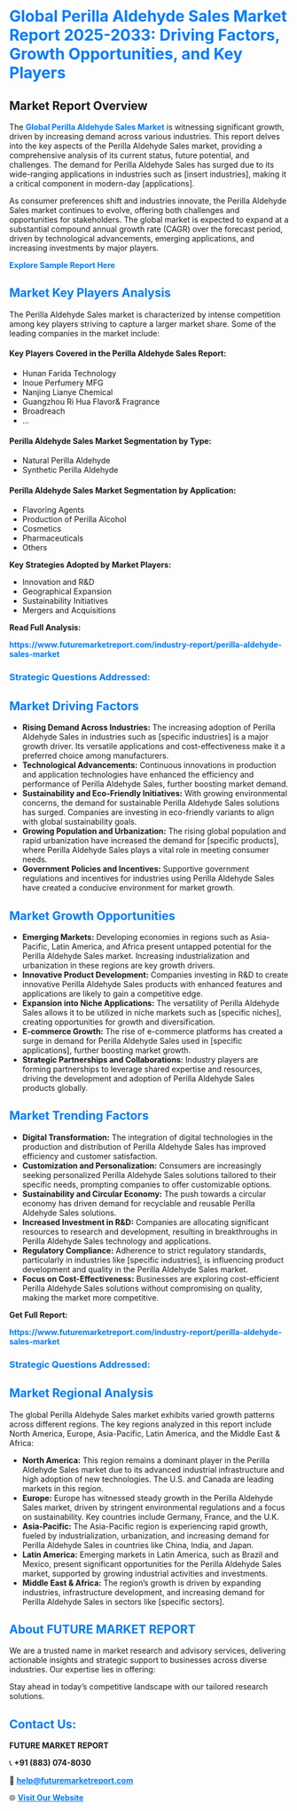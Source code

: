 <h1 style="color: #007BFF;">Global Perilla Aldehyde Sales Market Report 2025-2033: Driving Factors, Growth Opportunities, and Key Players</h1>

<section id="overview">
<h2>Market Report Overview</h2>
<p>The <a href="https://www.futuremarketreport.com/industry-report/perilla-aldehyde-sales-market" style="color: #007BFF; text-decoration: none;"><strong>Global Perilla Aldehyde Sales Market</strong></a> is witnessing significant growth, driven by increasing demand across various industries. This report delves into the key aspects of the Perilla Aldehyde Sales market, providing a comprehensive analysis of its current status, future potential, and challenges. The demand for Perilla Aldehyde Sales has surged due to its wide-ranging applications in industries such as [insert industries], making it a critical component in modern-day [applications].</p>
<p>As consumer preferences shift and industries innovate, the Perilla Aldehyde Sales market continues to evolve, offering both challenges and opportunities for stakeholders. The global market is expected to expand at a substantial compound annual growth rate (CAGR) over the forecast period, driven by technological advancements, emerging applications, and increasing investments by major players.</p>
</section>

<section id="overview">
<p><a href="https://www.futuremarketreport.com/request-sample/reportId=104764" style="color: #007BFF; text-decoration: none;"><strong>Explore Sample Report Here</strong></a></p>
</section>

<section id="key-players">
<h2 style="color: #007BFF;">Market Key Players Analysis</h2>
<p>The Perilla Aldehyde Sales market is characterized by intense competition among key players striving to capture a larger market share. Some of the leading companies in the market include:</p>
<h4>Key Players Covered in the Perilla Aldehyde Sales Report:</h4>
<ul><li>Hunan Farida Technology</li><li>Inoue Perfumery MFG</li><li>Nanjing Lianye Chemical</li><li>Guangzhou Ri Hua Flavor&amp; Fragrance</li><li>Broadreach</li><li>...</li></ul>
<h4>Perilla Aldehyde Sales Market Segmentation by Type:</h4>
<ul><li>Natural Perilla Aldehyde</li><li>Synthetic Perilla Aldehyde</li></ul>

<h4>Perilla Aldehyde Sales Market Segmentation by Application:</h4>
<ul><li>Flavoring Agents</li><li>Production of Perilla Alcohol</li><li>Cosmetics</li><li>Pharmaceuticals</li><li>Others</li></ul>
<p><strong>Key Strategies Adopted by Market Players:</strong></p>
<ul>
<li>Innovation and R&D</li>
<li>Geographical Expansion</li>
<li>Sustainability Initiatives</li>
<li>Mergers and Acquisitions</li>
</ul>
</section>

<section>
<p><strong>Read Full Analysis: </strong></p><a href="https://www.futuremarketreport.com/industry-report/perilla-aldehyde-sales-market" style="color: #007BFF; text-decoration: none;"><strong>https://www.futuremarketreport.com/industry-report/perilla-aldehyde-sales-market</strong></a>
<h3 style="color: #007BFF;">Strategic Questions Addressed:</h3>
</section>

<section id="driving-factors">
<h2 style="color: #007BFF;">Market Driving Factors</h2>
<ul>
<li><strong>Rising Demand Across Industries:</strong> The increasing adoption of Perilla Aldehyde Sales in industries such as [specific industries] is a major growth driver. Its versatile applications and cost-effectiveness make it a preferred choice among manufacturers.</li>
<li><strong>Technological Advancements:</strong> Continuous innovations in production and application technologies have enhanced the efficiency and performance of Perilla Aldehyde Sales, further boosting market demand.</li>
<li><strong>Sustainability and Eco-Friendly Initiatives:</strong> With growing environmental concerns, the demand for sustainable Perilla Aldehyde Sales solutions has surged. Companies are investing in eco-friendly variants to align with global sustainability goals.</li>
<li><strong>Growing Population and Urbanization:</strong> The rising global population and rapid urbanization have increased the demand for [specific products], where Perilla Aldehyde Sales plays a vital role in meeting consumer needs.</li>
<li><strong>Government Policies and Incentives:</strong> Supportive government regulations and incentives for industries using Perilla Aldehyde Sales have created a conducive environment for market growth.</li>
</ul>
</section>

<section id="growth-opportunities">
<h2 style="color: #007BFF;">Market Growth Opportunities</h2>
<ul>
<li><strong>Emerging Markets:</strong> Developing economies in regions such as Asia-Pacific, Latin America, and Africa present untapped potential for the Perilla Aldehyde Sales market. Increasing industrialization and urbanization in these regions are key growth drivers.</li>
<li><strong>Innovative Product Development:</strong> Companies investing in R&D to create innovative Perilla Aldehyde Sales products with enhanced features and applications are likely to gain a competitive edge.</li>
<li><strong>Expansion into Niche Applications:</strong> The versatility of Perilla Aldehyde Sales allows it to be utilized in niche markets such as [specific niches], creating opportunities for growth and diversification.</li>
<li><strong>E-commerce Growth:</strong> The rise of e-commerce platforms has created a surge in demand for Perilla Aldehyde Sales used in [specific applications], further boosting market growth.</li>
<li><strong>Strategic Partnerships and Collaborations:</strong> Industry players are forming partnerships to leverage shared expertise and resources, driving the development and adoption of Perilla Aldehyde Sales products globally.</li>
</ul>
</section>

<section id="trending-factors">
<h2 style="color: #007BFF;">Market Trending Factors</h2>
<ul>
<li><strong>Digital Transformation:</strong> The integration of digital technologies in the production and distribution of Perilla Aldehyde Sales has improved efficiency and customer satisfaction.</li>
<li><strong>Customization and Personalization:</strong> Consumers are increasingly seeking personalized Perilla Aldehyde Sales solutions tailored to their specific needs, prompting companies to offer customizable options.</li>
<li><strong>Sustainability and Circular Economy:</strong> The push towards a circular economy has driven demand for recyclable and reusable Perilla Aldehyde Sales solutions.</li>
<li><strong>Increased Investment in R&D:</strong> Companies are allocating significant resources to research and development, resulting in breakthroughs in Perilla Aldehyde Sales technology and applications.</li>
<li><strong>Regulatory Compliance:</strong> Adherence to strict regulatory standards, particularly in industries like [specific industries], is influencing product development and quality in the Perilla Aldehyde Sales market.</li>
<li><strong>Focus on Cost-Effectiveness:</strong> Businesses are exploring cost-efficient Perilla Aldehyde Sales solutions without compromising on quality, making the market more competitive.</li>
</ul>
</section>

<section>
<p><strong>Get Full Report: </strong></p><a href="https://www.futuremarketreport.com/industry-report/perilla-aldehyde-sales-market" style="color: #007BFF; text-decoration: none;"><strong>https://www.futuremarketreport.com/industry-report/perilla-aldehyde-sales-market</strong></a>
<h3 style="color: #007BFF;">Strategic Questions Addressed:</h3>
</section>


<section id="regional-analysis">
<h2 style="color: #007BFF;">Market Regional Analysis</h2>
<p>The global Perilla Aldehyde Sales market exhibits varied growth patterns across different regions. The key regions analyzed in this report include North America, Europe, Asia-Pacific, Latin America, and the Middle East & Africa:</p>
<ul>
<li><strong>North America:</strong> This region remains a dominant player in the Perilla Aldehyde Sales market due to its advanced industrial infrastructure and high adoption of new technologies. The U.S. and Canada are leading markets in this region.</li>
<li><strong>Europe:</strong> Europe has witnessed steady growth in the Perilla Aldehyde Sales market, driven by stringent environmental regulations and a focus on sustainability. Key countries include Germany, France, and the U.K.</li>
<li><strong>Asia-Pacific:</strong> The Asia-Pacific region is experiencing rapid growth, fueled by industrialization, urbanization, and increasing demand for Perilla Aldehyde Sales in countries like China, India, and Japan.</li>
<li><strong>Latin America:</strong> Emerging markets in Latin America, such as Brazil and Mexico, present significant opportunities for the Perilla Aldehyde Sales market, supported by growing industrial activities and investments.</li>
<li><strong>Middle East & Africa:</strong> The region’s growth is driven by expanding industries, infrastructure development, and increasing demand for Perilla Aldehyde Sales in sectors like [specific sectors].</li>
</ul>
</section>

<footer>
<h2 style="color: #007BFF;">About FUTURE MARKET REPORT</h2>
<p>We are a trusted name in market research and advisory services, delivering actionable insights and strategic support to businesses across diverse industries. Our expertise lies in offering:</p>

<p>Stay ahead in today’s competitive landscape with our tailored research solutions.</p>

<h2 style="color: #007BFF;">Contact Us:</h2>
<p><strong>FUTURE MARKET REPORT</strong></p>
<p>📞 <strong>+91 (883) 074-8030</strong></p>
<p>📧 <strong><a href="mailto:help@futuremarketreport.com" style="color: #007BFF;">help@futuremarketreport.com</a></strong></p>
<p>🌐 <strong><a href="https://www.futuremarketreport.com/" style="color: #007BFF;">Visit Our Website</a></strong></p>
</footer>